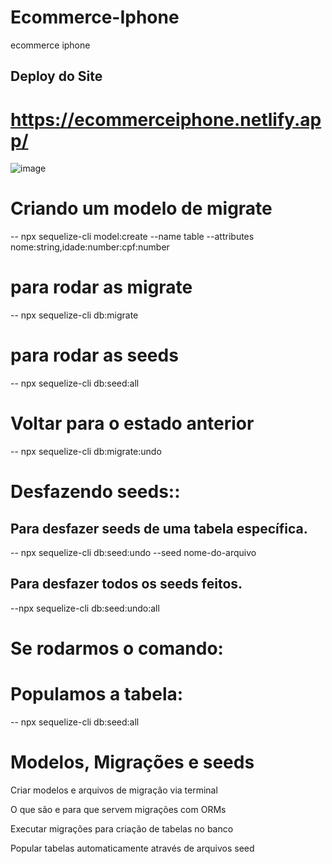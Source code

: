 # Ecommerce-Iphone
ecommerce iphone

## Deploy do Site

# https://ecommerceiphone.netlify.app/



![image](https://user-images.githubusercontent.com/90574339/226213602-7864ac61-c191-46f1-89ee-667243b2e862.png)




# Criando um modelo de migrate

-- npx sequelize-cli model:create --name table --attributes nome:string,idade:number:cpf:number

# para rodar as migrate 

 -- npx sequelize-cli db:migrate

 # para rodar as seeds

 -- npx sequelize-cli db:seed:all 


# Voltar para o estado anterior

-- npx sequelize-cli db:migrate:undo


# Desfazendo seeds::
## Para desfazer seeds de uma tabela específica. 

-- npx sequelize-cli db:seed:undo --seed nome-do-arquivo


 ## Para desfazer todos os seeds feitos.
--npx sequelize-cli db:seed:undo:all

# Se rodarmos o comando:


# Populamos a tabela:
-- npx sequelize-cli db:seed:all


# Modelos, Migrações e seeds

Criar modelos e arquivos de migração via terminal

O que são e para que servem migrações com ORMs

Executar migrações para criação de tabelas no banco

Popular tabelas automaticamente através de arquivos seed
